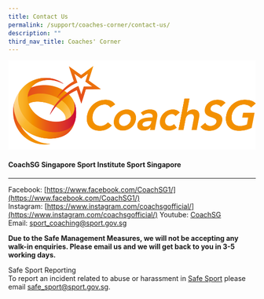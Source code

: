 ```yaml
---
title: Contact Us
permalink: /support/coaches-corner/contact-us/
description: ""
third_nav_title: Coaches' Corner
---
```

![](/images/Support/Coache's%20Corner/CoachSG%20Logo%20Full%20Color%20(1).png)

#### **CoachSG  Singapore Sport Institute Sport Singapore**
-----------------------------------------------------

Facebook: [https://www.facebook.com/CoachSG1/](https://www.facebook.com/CoachSG1/)
Instagram: [https://www.instagram.com/coachsgofficial/](https://www.instagram.com/coachsgofficial/)
Youtube: [CoachSG](https://www.youtube.com/channel/UC6S-f5ZwoXcGs_TDbimGd5g)
Email: [sport_coaching@sport.gov.sg](mailto:sport_coaching@sport.gov.sg) 

**Due to the Safe Management Measures, we will not be accepting any walk-in enquiries. Please email us and we will get back to you in 3-5 working days.** 

Safe Sport Reporting  
To report an incident related to abuse or harassment in [Safe Sport](https://www.sportsingapore.gov.sg/Athletes-Coaches/Safe-Sport) please email [safe_sport@sport.gov.sg](mailto:mailto:safe_sport@sport.gov.sg).